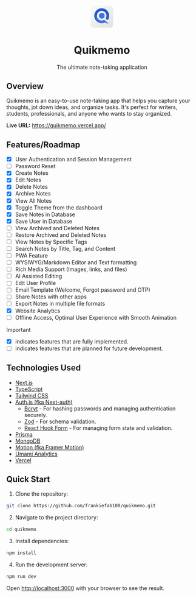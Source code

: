 <div align="center">
 <img width="60" src="./public/icons/quikmemo-mark-logo.svg" alt="quikmemo logo">
 <h1>Quikmemo</h1>
 <p>The ultimate note-taking application</p>
</div>

## Overview

Quikmemo is an easy-to-use note-taking app that helps you capture your thoughts, jot down ideas, and organize tasks. It's perfect for writers, students, professionals, and anyone who wants to stay organized.

**Live URL:** <https://quikmemo.vercel.app/>

## Features/Roadmap

- [x] User Authentication and Session Management
- [ ] Password Reset
- [x] Create Notes
- [x] Edit Notes
- [x] Delete Notes
- [x] Archive Notes
- [x] View All Notes
- [x] Toggle Theme from the dashboard
- [x] Save Notes in Database
- [x] Save User in Database
- [ ] View Archived and Deleted Notes
- [ ] Restore Archived and Deleted Notes
- [ ] View Notes by Specific Tags
- [ ] Search Notes by Title, Tag, and Content
- [ ] PWA Feature
- [ ] WYSIWYG/Markdown Editor and Text formatting
- [ ] Rich Media Support (Images, links, and files)
- [ ] AI Assisted Editing
- [ ] Edit User Profile
- [ ] Email Template (Welcome, Forgot password and OTP)
- [ ] Share Notes with other apps
- [ ] Export Notes in multiple file formats
- [x] Website Analytics
- [ ] Offline Access, Optimal User Experience with Smooth Animation

> [!IMPORTANT]
> - [x] indicates features that are fully implemented.
> - [ ] indicates features that are planned for future development.

## Technologies Used

- [Next.js](https://nextjs.org/)
- [TypeScript](https://www.typescriptlang.org/)
- [Tailwind CSS](https://tailwindcss.com/)
- [Auth.js (fka Next-auth)](https://authjs.dev/)
  - [Bcryt](https://github.com/dcodeIO/bcrypt.js) - For hashing passwords and managing authentication securely.
  - [Zod](https://zod.dev/) - For schema validation.
  - [React Hook Form](https://react-hook-form.com/) - For managing form state and validation.
- [Prisma](https://prisma.io/)
- [MongoDB](https://mongodb.com/)
- [Motion (fka Framer Motion)](https://motion.dev/)
- [Umami Analytics](https://umami.is/)
- [Vercel](https://vercel.com/)

## Quick Start

1. Clone the repository:

```bash
git clone https://github.com/frankiefab100/quikmemo.git
```

2. Navigate to the project directory:

```bash
cd quikmemo
```

3. Install dependencies:

```bash
npm install
```

4. Run the development server:

```bash
npm run dev
```

Open <http://localhost:3000> with your browser to see the result.
